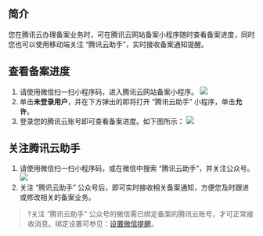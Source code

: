 ## 简介
您在腾讯云办理备案业务时，可在腾讯云网站备案小程序随时查看备案进度，同时您也可以使用移动端关注 “腾讯云助手”，实时接收备案通知提醒。

## 查看备案进度
1. 请使用微信扫一扫小程序码，进入腾讯云网站备案小程序。
![](https://main.qcloudimg.com/raw/733c9e36fac545bfc6b216218818f26b.jpg)
2. 单击**未登录用户**，并在下方弹出的即将打开 “腾讯云助手” 小程序，单击**允许**。
3. 登录您的腾讯云账号即可查看备案进度。如下图所示：
![](https://main.qcloudimg.com/raw/b855c60d30f4e17432a564ad745ae2b1.png)

## 关注腾讯云助手
1. 请使用微信扫一扫小程序码，或在微信中搜索 “腾讯云助手”，并关注公众号。 
![](https://main.qcloudimg.com/raw/69fd88486c98c77e7fa02e967f83838e.jpg)
2. 关注 “腾讯云助手” 公众号后，即可实时接收相关备案通知，方便您及时跟进或修改相关的备案业务。

>?关注 “腾讯云助手” 公众号的微信需已绑定备案的腾讯云账号，才可正常接收消息。绑定设置可参见：[设置微信提醒](https://cloud.tencent.com/document/product/243/51642#.E6.AD.A5.E9.AA.A42.EF.BC.9A.E8.AE.BE.E7.BD.AE.E5.BE.AE.E4.BF.A1.E6.8F.90.E9.86.92)。




